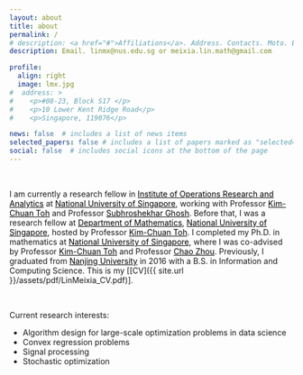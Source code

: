 ```yaml
---
layout: about
title: about
permalink: /
# description: <a href="#">Affiliations</a>. Address. Contacts. Moto. Etc.
description: Email. linmx@nus.edu.sg or meixia.lin.math@gmail.com

profile:
  align: right
  image: lmx.jpg
#  address: >
#    <p>#08-23, Block S17 </p>
#    <p>10 Lower Kent Ridge Road</p>
#    <p>Singapore, 119076</p>

news: false  # includes a list of news items
selected_papers: false # includes a list of papers marked as "selected={true}"
social: false  # includes social icons at the bottom of the page
---
```


&nbsp;

I am currently a research fellow in <a href="https://iora.nus.edu.sg/" style="color: black; text-decoration: underline;"> Institute of Operations Research and Analytics</a> at <a href="https://www.nus.edu.sg/" style="color: black; text-decoration: underline;"> National University of Singapore</a>, working with Professor <a href="https://blog.nus.edu.sg/mattohkc/" style="color: black; text-decoration: underline;"> Kim-Chuan Toh</a> and Professor <a href="https://subhro-ghosh.github.io/" style="color: black; text-decoration: underline;"> Subhroshekhar Ghosh</a>. Before that, I was a research fellow at <a href="https://www.math.nus.edu.sg/" style="color: black; text-decoration: underline;"> Department of Mathematics</a>, <a href="https://www.nus.edu.sg/" style="color: black; text-decoration: underline;"> National University of Singapore</a>, hosted by Professor <a href="https://blog.nus.edu.sg/mattohkc/" style="color: black; text-decoration: underline;"> Kim-Chuan Toh</a>. I completed my Ph.D. in mathematics at <a href="https://www.nus.edu.sg/" style="color: black; text-decoration: underline;"> National University of Singapore</a>, where I was co-advised by Professor <a href="https://blog.nus.edu.sg/mattohkc/" style="color: black; text-decoration: underline;"> Kim-Chuan Toh</a> and Professor <a href="https://matzc.github.io/" style="color: black; text-decoration: underline;"> Chao Zhou</a>. Previously, I graduated from <a href="https://www.nju.edu.cn/" style="color: black; text-decoration: underline;"> Nanjing University</a> in 2016 with a B.S. in Information and Computing Science. This is my [[CV]({{ site.url }}/assets/pdf/LinMeixia_CV.pdf)].

&nbsp;

Current research interests:
* Algorithm design for large-scale optimization problems in data science
* Convex regression problems
* Signal processing
* Stochastic optimization
